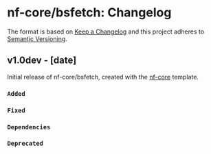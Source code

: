 # nf-core/bsfetch: Changelog

The format is based on [Keep a Changelog](https://keepachangelog.com/en/1.0.0/)
and this project adheres to [Semantic Versioning](https://semver.org/spec/v2.0.0.html).

## v1.0dev - [date]

Initial release of nf-core/bsfetch, created with the [nf-core](https://nf-co.re/) template.

### `Added`

### `Fixed`

### `Dependencies`

### `Deprecated`
